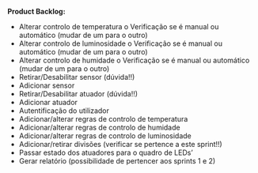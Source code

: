 <b>Product Backlog:</b>
* Alterar controlo de temperatura
	o Verificação se é manual ou automático (mudar de um para o outro)
* Alterar controlo de luminosidade 
	o Verificação se é manual ou automático (mudar de um para o outro)
* Alterar controlo de humidade 
	o Verificação se é manual ou automático (mudar de um para o outro)
* Retirar/Desabilitar sensor (dúvida!!)
* Adicionar sensor
* Retirar/Desabilitar atuador (dúvida!!)
* Adicionar atuador
* Autentificação do utilizador
* Adicionar/alterar regras de controlo de temperatura 
* Adicionar/alterar regras de controlo de humidade
* Adicionar/alterar regras de controlo de luminosidade
* Adicionar/retirar divisões (verificar se pertence a este sprint!!)
* Passar estado dos atuadores para o quadro de LEDs’
* Gerar relatório (possibilidade de pertencer aos sprints 1 e 2)
